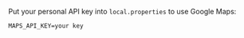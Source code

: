 Put your personal API key into `local.properties` to use Google Maps:

```
MAPS_API_KEY=your key
```
